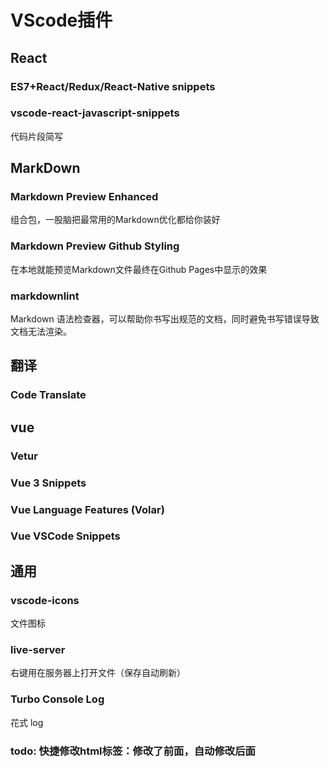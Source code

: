 # VScode插件

## React

### ES7+React/Redux/React-Native snippets

### vscode-react-javascript-snippets

代码片段简写

## MarkDown

### Markdown Preview Enhanced

组合包，一股脑把最常用的Markdown优化都给你装好

### Markdown Preview Github Styling

在本地就能预览Markdown文件最终在Github Pages中显示的效果

### markdownlint

Markdown 语法检查器，可以帮助你书写出规范的文档，同时避免书写错误导致文档无法渲染。

## 翻译

### Code Translate

## vue

### Vetur

### Vue 3 Snippets

### Vue Language Features (Volar)

### Vue VSCode Snippets

## 通用

### vscode-icons

文件图标

### live-server

右键用在服务器上打开文件（保存自动刷新）

### Turbo Console Log

花式 log

### todo: 快捷修改html标签：修改了前面，自动修改后面
